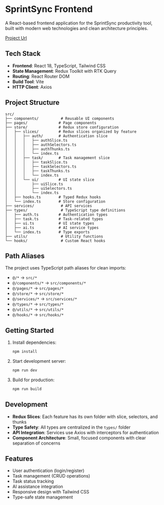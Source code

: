 # SprintSync Frontend

A React-based frontend application for the SprintSync productivity tool, built with modern web technologies and clean architecture principles.

[Project Url](sprint-sync-fe.vercel.app)

## Tech Stack

- **Frontend**: React 18, TypeScript, Tailwind CSS
- **State Management**: Redux Toolkit with RTK Query
- **Routing**: React Router DOM
- **Build Tool**: Vite
- **HTTP Client**: Axios

## Project Structure

```
src/
├── components/          # Reusable UI components
├── pages/              # Page components
├── store/              # Redux store configuration
│   ├── slices/         # Redux slices organized by feature
│   │   ├── auth/       # Authentication slice
│   │   │   ├── authSlice.ts
│   │   │   ├── authSelectors.ts
│   │   │   ├── authThunks.ts
│   │   │   └── index.ts
│   │   ├── task/       # Task management slice
│   │   │   ├── taskSlice.ts
│   │   │   ├── taskSelectors.ts
│   │   │   ├── taskThunks.ts
│   │   │   └── index.ts
│   │   └── ui/         # UI state slice
│   │       ├── uiSlice.ts
│   │       ├── uiSelectors.ts
│   │       └── index.ts
│   ├── hooks.ts        # Typed Redux hooks
│   └── index.ts        # Store configuration
├── services/            # API services
├── types/               # TypeScript type definitions
│   ├── auth.ts         # Authentication types
│   ├── task.ts         # Task-related types
│   ├── ui.ts           # UI state types
│   ├── ai.ts           # AI service types
│   └── index.ts        # Type exports
├── utils/               # Utility functions
└── hooks/               # Custom React hooks
```

## Path Aliases

The project uses TypeScript path aliases for clean imports:

- `@/*` → `src/*`
- `@/components/*` → `src/components/*`
- `@/pages/*` → `src/pages/*`
- `@/store/*` → `src/store/*`
- `@/services/*` → `src/services/*`
- `@/types/*` → `src/types/*`
- `@/utils/*` → `src/utils/*`
- `@/hooks/*` → `src/hooks/*`

## Getting Started

1. Install dependencies:
   ```bash
   npm install
   ```

2. Start development server:
   ```bash
   npm run dev
   ```

3. Build for production:
   ```bash
   npm run build
   ```

## Development

- **Redux Slices**: Each feature has its own folder with slice, selectors, and thunks
- **Type Safety**: All types are centralized in the `types/` folder
- **API Integration**: Services use Axios with interceptors for authentication
- **Component Architecture**: Small, focused components with clear separation of concerns

## Features

- User authentication (login/register)
- Task management (CRUD operations)
- Task status tracking
- AI assistance integration
- Responsive design with Tailwind CSS
- Type-safe state management
